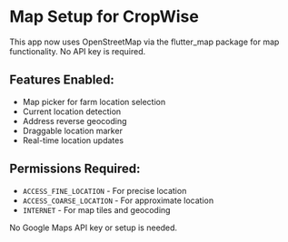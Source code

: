 # Map Setup for CropWise

This app now uses OpenStreetMap via the flutter_map package for map functionality. No API key is required.

## Features Enabled:
- Map picker for farm location selection
- Current location detection
- Address reverse geocoding
- Draggable location marker
- Real-time location updates

## Permissions Required:
- `ACCESS_FINE_LOCATION` - For precise location
- `ACCESS_COARSE_LOCATION` - For approximate location
- `INTERNET` - For map tiles and geocoding

No Google Maps API key or setup is needed. 